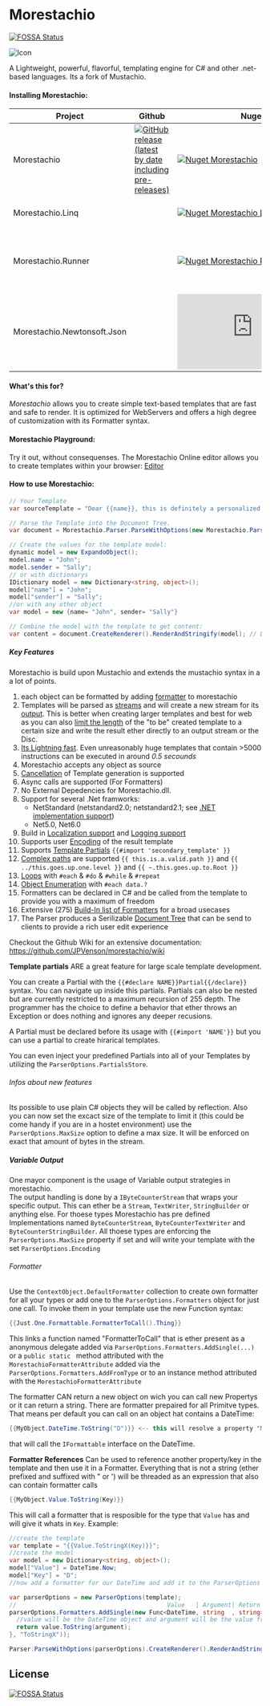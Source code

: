 # Morestachio 
[![FOSSA Status](https://app.fossa.io/api/projects/git%2Bgithub.com%2FJPVenson%2Fmorestachio.svg?type=shield)](https://app.fossa.io/projects/git%2Bgithub.com%2FJPVenson%2Fmorestachio?ref=badge_shield)



![Icon](https://github.com/JPVenson/morestachio/blob/master/Morestachio/Morestachio%20248x248.png?raw=true)

A Lightweight, powerful, flavorful, templating engine for C# and other .net-based languages. Its a fork of Mustachio.

#### Installing Morestachio:


|Project|Github|Nuget|Status|Description|
|---|---|---|---|---|
| Morestachio | [![GitHub release (latest by date including pre-releases)](https://img.shields.io/github/v/release/JPVenson/morestachio?include_prereleases)](https://github.com/JPVenson/morestachio/releases) | [![Nuget Morestachio](https://img.shields.io/nuget/v/Morestachio?label=Morestachio)](https://www.nuget.org/packages/Morestachio/) | [![Build status](https://dev.azure.com/JeanPierreBachmann/Mustachio/_apis/build/status/Morestachio-CI%20DotNet)](https://dev.azure.com/JeanPierreBachmann/Mustachio/_build/latest?definitionId=3)| The base Morestachio lib |
| Morestachio.Linq |  | [![Nuget Morestachio Linq](https://img.shields.io/nuget/v/Morestachio.Linq?label=%20Morestachio.Linq)](https://www.nuget.org/packages/Morestachio.Linq/)  | [![Build status](https://dev.azure.com/JeanPierreBachmann/Mustachio/_apis/build/status/Morestachio-CI%20DotNet)](https://dev.azure.com/JeanPierreBachmann/Mustachio/_build/latest?definitionId=3)| [Linq formatter](https://github.com/JPVenson/morestachio/wiki/Predefined-Formatter#class-dynamiclinq) |
| Morestachio.Runner |  | [![Nuget Morestachio Runner](https://img.shields.io/nuget/v/Morestachio.Runner?label=%20Morestachio.Runner)](https://www.nuget.org/packages/Morestachio.Runner/) | [![Build status](https://dev.azure.com/JeanPierreBachmann/Mustachio/_apis/build/status/Morestachio-CI%20DotNet)](https://dev.azure.com/JeanPierreBachmann/Mustachio/_build/latest?definitionId=3)| An [executable interface](https://github.com/JPVenson/morestachio/wiki/Morestachio-Runner) for invoking a Morestachio Template |
| Morestachio.Newtonsoft.Json|  | [![Nuget Morestachio Json](https://img.shields.io/nuget/v/Morestachio.Newtonsoft.Json?label=Morestachio.Newtonsoft.Json)](https://www.nuget.org/packages/Morestachio.Newtonsoft.Json/) | [![Build status](https://dev.azure.com/JeanPierreBachmann/Mustachio/_apis/build/status/Morestachio-CI%20DotNet)](https://dev.azure.com/JeanPierreBachmann/Mustachio/_build/latest?definitionId=3)| Newtonsoft Json [types support](https://github.com/JPVenson/morestachio/wiki/Newtonsoft.Json-support) |

#### What's this for?

*Morestachio* allows you to create simple text-based templates that are fast and safe to render. It is optimized for WebServers and offers a high degree of customization with its Formatter syntax.

#### Morestachio Playground:
Try it out, without consequenses. The Morestachio Online editor allows you to create templates within your browser:
[Editor](https://morestachio.jean-pierre-bachmann.dev/)

#### How to use Morestachio:

```csharp
// Your Template
var sourceTemplate = "Dear {{name}}, this is definitely a personalized note to you. Very truly yours, {{sender}}"

// Parse the Template into the Document Tree. 
var document = Morestachio.Parser.ParseWithOptions(new Morestachio.ParserOptions(sourceTemplate));

// Create the values for the template model:
dynamic model = new ExpandoObject();
model.name = "John";
model.sender = "Sally";
// or with dictionarys
IDictionary model = new Dictionary<string, object>();
model["name"] = "John";
model["sender"] = "Sally";
//or with any other object
var model = new {name= "John", sender= "Sally"}

// Combine the model with the template to get content:
var content = document.CreateRenderer().RenderAndStringify(model); // Dear John, this is definitely a personalized note to you. Very truly yours, Sally
```


##### Key Features
Morestachio is build upon Mustachio and extends the mustachio syntax in a a lot of points.

1. each object can be formatted by adding [formatter](https://github.com/JPVenson/morestachio/wiki/Formatter) to morestachio
2. Templates will be parsed as [streams](https://github.com/JPVenson/morestachio/wiki/ParserOptions#template-itemplatecontainer-property) and will create a new stream for its [output](). This is better when creating larger templates and best for web as you can also [limit the length](https://github.com/JPVenson/morestachio/wiki/ParserOptions#maxsize-long-property) of the "to be" created template to a certain size and write the result ether directly to an output stream or the Disc.
3. [Its Lightning fast](https://github.com/JPVenson/morestachio/wiki/Performance). Even unreasonably huge templates that contain >5000 instructions can be executed in around *0.5 secounds*
4. Morestachio accepts any object as source
5. [Cancellation](https://github.com/JPVenson/morestachio/wiki/ParserOptions#timeout-timespan-property) of Template generation is supported
6. Async calls are supported (For Formatters)
7. No External Depedencies for Morestachio.dll.
8. Support for several .Net framworks:
   - NetStandard (netstandard2.0; netstandard2.1; see [.NET implementation support](https://docs.microsoft.com/en-us/dotnet/standard/net-standard#net-implementation-support)) 
   - Net5.0, Net6.0
9. Build in [Localization support](https://github.com/JPVenson/morestachio/wiki/Localisation) and [Logging support](https://github.com/JPVenson/morestachio/wiki/ParserOptions#logger-ilogger-property)
10. Supports user [Encoding](https://github.com/JPVenson/morestachio/wiki/ParserOptions#encoding-encoding-property) of the result template
11. Supports [Template Partials](https://github.com/JPVenson/morestachio/wiki/Templates-Partials) `{{#import 'secondary_template' }}`
12. [Complex paths](https://github.com/JPVenson/morestachio/wiki/Keywords#paths) are supported `{{ this.is.a.valid.path }}` and `{{ ../this.goes.up.one.level }}` and `{{ ~.this.goes.up.to.Root }}`
13. [Loops](https://github.com/JPVenson/morestachio/wiki/Keywords#do--while--repeat---blocks) with `#each` & `#do` & `#while` & `#repeat`
14. [Object Enumeration](https://github.com/JPVenson/morestachio/wiki/Keywords#each--every---blocks) with `#each data.?`
15. Formatters can be declared in C# and be called from the template to provide you with a maximum of freedom
16. Extensive (275) [Build-In list of Formatters](https://github.com/JPVenson/morestachio/wiki/Predefined-Formatter) for a broad usecases
17. The Parser produces a Serilizable [Document Tree](https://github.com/JPVenson/morestachio/wiki/Document-Tree) that can be send to clients to provide a rich user edit experience 

Checkout the Github Wiki for an extensive documentation:
https://github.com/JPVenson/morestachio/wiki
 
**Template partials** ARE a great feature for large scale template development.

You can create a Partial with the `{{#declare NAME}}Partial{{/declare}}` syntax. You can navigate up inside this partials. Partials can also be nested but are currently restricted to a maximum recursion of 255 depth. The programmer has the choice to define a behavior that ether throws an Exception or does nothing and ignores any deeper recusions.    

A Partial must be declared before its usage with `{{#import 'NAME'}}` but you can use a partial to create hirarical templates.    

You can even inject your predefined Partials into all of your Templates by utilizing the `ParserOptions.PartialsStore`.

###### Infos about new features
 
Its possible to use plain C# objects they will be called by reflection. 
Also you can now set the excact size of the template to limit it (this could be come handy if you are in a hostet environment) use the `ParserOptions.MaxSize` option to define a max size. It will be enforced on exact that amount of bytes in the stream.

##### Variable Output
One mayor component is the usage of Variable output strategies in morestachio.    
The output handling is done by a `IByteCounterStream` that wraps your specific output. This can ether be a `Stream`, `TextWriter`, `StringBuilder` or anything else. For thoese types Morestachio has pre defined Implementations named `ByteCounterStream`, `ByteCounterTextWriter` and `ByteCounterStringBuilder`. All thoese types are enforcing the `ParserOptions.MaxSize` property if set and will write your template with the set `ParserOptions.Encoding`
 
###### Formatter
Use the `ContextObject.DefaultFormatter` collection to create own formatter for all your types or add one to the `ParserOptions.Formatters` object for just one call. To invoke them in your template use the new Function syntax:
```csharp
{{Just.One.Formattable.FormatterToCall().Thing}}
```
This links a function named "FormatterToCall" that is ether present as a anonymous delegate added via `ParserOptions.Formatters.AddSingle(...)` or a `public static ` method attributed with the `MorestachioFormatterAttribute` added via the `ParserOptions.Formatters.AddFromType` or to an instance method attributed with the `MorestachioFormatterAttribute`

The formatter CAN return a new object on wich you can call new Propertys or it can return a string.
There are formatter prepaired for all Primitve types. That means per default you can call on an object hat contains a DateTime:
```csharp
{{MyObject.DateTime.ToString("D")}} <-- this will resolve a property "MyObject" and then "DateTime" and will call ToString on it with the argument "D"
```
that will call the `IFormattable` interface on the DateTime. 

**Formatter References** 
Can be used to reference another property/key in the template and then use it in a Formatter. Everything that is not a string (ether prefixed and suffixed with " or ') will be threaded as an expression that also can contain formatter calls
```csharp
{{MyObject.Value.ToString(Key)}}
```
This will call a formatter that is resposible for the type that `Value` has and will give it whats in `Key`. Example:
```csharp
//create the template
var template = "{{Value.ToStringX(Key)}}";
//create the model
var model = new Dictionary<string, object>();
model["Value"] = DateTime.Now; 
model["Key"] = "D";
//now add a formatter for our DateTime and add it to the ParserOptions

var parserOptions = new ParserOptions(template);
//                                          Value   | Argument| Return
parserOptions.Formatters.AddSingle(new Func<DateTime, string  , string>((value, argument) => {
  //value will be the DateTime object and argument will be the value from Key
  return value.ToString(argument);
}, "ToStringX"));

Parser.ParseWithOptions(parserOptions).CreateRenderer().RenderAndStringify(model); // Friday, September 21, 2018 ish

```

## License
[![FOSSA Status](https://app.fossa.io/api/projects/git%2Bgithub.com%2FJPVenson%2Fmorestachio.svg?type=large)](https://app.fossa.io/projects/git%2Bgithub.com%2FJPVenson%2Fmorestachio?ref=badge_large)
